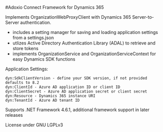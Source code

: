 #Adoxio Connect Framework for Dynamics 365

Implements OrganizationWebProxyClient with Dynamics 365 Server-to-Server authentication.

 - includes a setting manager for saving and loading application settings from a settings.json
 - utlizes Active Directory Authentication Library (ADAL) to retrieve and store tokens
 - implements OrganizationService and OrganizationServiceContext for easy Dynamics SDK functions
 
Application Settings:

    dyn:SdkClientVersion - define your SDK version, if not provided defaults to 8.2
    dyn:ClientId - Azure AD application ID or client ID
    dyn:ClientSecret - Azure AD application secret or client secret
    dyn:Resource - Dynamics 365 instance URI
    dyn:TenantId - Azure AD tenant ID

Supports .NET Framework 4.6.1, additional framework support in later releases

License under GNU LGPLv3